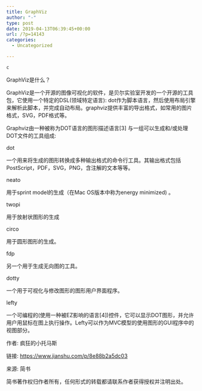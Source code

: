 ```yaml
---
title: GraphViz
author: "-"
type: post
date: 2019-04-13T06:39:45+00:00
url: /?p=14143
categories:
  - Uncategorized

---
```

```bash
c
```

GraphViz是什么？
  
GraphViz是一个开源的图像可视化的软件，是贝尔实验室开发的一个开源的工具包，它使用一个特定的DSL(领域特定语言): dot作为脚本语言，然后使用布局引擎来解析此脚本，并完成自动布局。graphviz提供丰富的导出格式，如常用的图片格式，SVG，PDF格式等。

Graphviz由一种被称为DOT语言的图形描述语言[3] 与一组可以生成和/或处理DOT文件的工具组成: 

dot
  
一个用来将生成的图形转换成多种输出格式的命令行工具。其输出格式包括PostScript，PDF，SVG，PNG，含注解的文本等等。

neato
  
用于sprint model的生成（在Mac OS版本中称为energy minimized) 。

twopi
  
用于放射状图形的生成

circo
  
用于圆形图形的生成。

fdp
  
另一个用于生成无向图的工具。

dotty
  
一个用于可视化与修改图形的图形用户界面程序。

lefty
  
一个可编程的(使用一种被EZ影响的语言[4])控件，它可以显示DOT图形，并允许用户用鼠标在图上执行操作。Lefty可以作为MVC模型的使用图形的GUI程序中的视图部分。

作者: 疯狂的小托马斯
  
链接: https://www.jianshu.com/p/8e88b2a5dc03
  
来源: 简书
  
简书著作权归作者所有，任何形式的转载都请联系作者获得授权并注明出处。